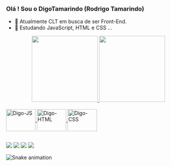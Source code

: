 ### Olá ! Sou o DigoTamarindo (Rodrigo Tamarindo)

- 🔭 Atualmente CLT em busca de ser Front-End.
- 🌱 Estudando JavaScript, HTML e CSS ...

<div align="center">
  <a href="https://github.com/digotamarindo">
  <img height="180em" src="https://github-readme-stats.vercel.app/api?username=digotamarindo&show_icons=true&theme=dracula&include_all_commits=true&count_private=true"/>
  <img height="180em" src="https://github-readme-stats.vercel.app/api/top-langs/?username=digotamarindo&layout=compact&langs_count=7&theme=dracula"/>
</div>
<div style="display: inline_block"><br>
  <img align="center" alt="Digo-JS" height="60" width="80" src="https://cdn.jsdelivr.net/gh/devicons/devicon/icons/javascript/javascript-original.svg" />
  <img align="center" alt="Digo-HTML" height="60" width="80" src="https://cdn.jsdelivr.net/gh/devicons/devicon/icons/html5/html5-original.svg" />  
  <img align="center" alt="Digo-CSS" height="60" width="80" src="https://cdn.jsdelivr.net/gh/devicons/devicon/icons/css3/css3-original.svg" />
</div>
  
  ##
  
<div>
  <a href="https://www.instagram.com/rodrigo_tamarindo/" target="_blank"><img src="https://img.shields.io/badge/-Instagram-%23E4405F?style=for-the-badge&logo=instagram&logoColor=white" target="_blank"></a>
 	<a href="https://www.tiktok.com/@rotamarindo" target="_blank"><img src="https://img.shields.io/badge/TikTok-000000?style=for-the-badge&logo=tiktok&logoColor=white" target="_blank"></a>
  <a href="https://www.linkedin.com/in/rodrigo-tamarindo-a85293236/" target="_blank"><img src="https://img.shields.io/badge/-LinkedIn-%230077B5?style=for-the-badge&logo=linkedin&logoColor=white" target="_blank"></a>
  <a href="https://discord.gg/Rodrigo Tamarindo#6407" target="_blank"><img src="https://img.shields.io/badge/Discord-7289DA?style=for-the-badge&logo=discord&logoColor=white" target="_blank"></a> 
</div>
  
![Snake animation](https://github.com/digotamarindo/digotamarindo/blob/output/github-contribution-grid-snake.svg)
